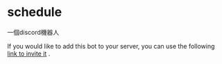# schedule
一個discord機器人

If you would like to add this bot to your server, you can use the following [link to invite it](https://discord.com/api/oauth2/authorize?client_id=1095111745309253694&permissions=207872&scope=bot%20applications.commands)
.
